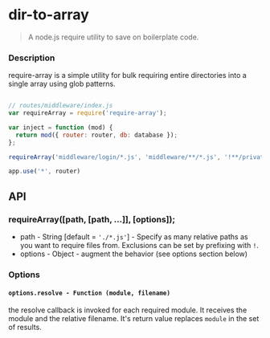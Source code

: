 # dir-to-array
> A node.js require utility to save on boilerplate code.

### Description
require-array is a simple utility for bulk requiring entire directories into a single array using glob patterns.

```javascript

// routes/middleware/index.js
var requireArray = require('require-array');

var inject = function (mod) {
  return mod({ router: router, db: database });
};

requireArray('middleware/login/*.js', 'middleware/**/*.js', '!**/private/not-this.js', { resolve: inject });

app.use('*', router)

```

## API

### requireArray([path, [path, ...]], [options]);

* path - String [default = `'./*.js'`] - Specify as many relative paths as you want to require files from. Exclusions can be set by prefixing with `!`.
* options - Object - augment the behavior (see options section below)

### Options

#### `options.resolve - Function (module, filename)`
the resolve callback is invoked for each required module. It receives the module and the relative filename. It's return value replaces `module` in the set of results.
